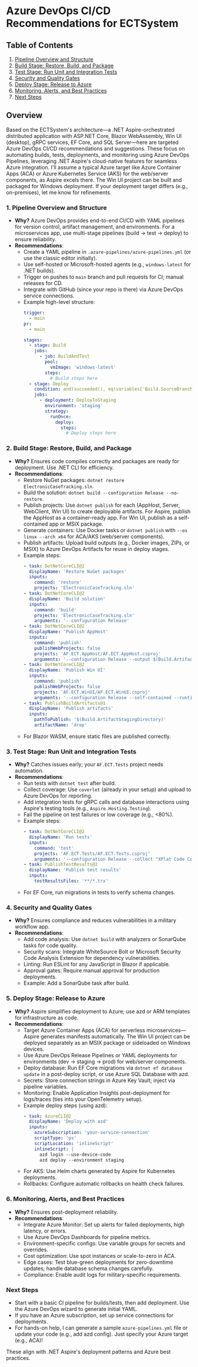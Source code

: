 # Azure DevOps CI/CD Recommendations for ECTSystem

## Table of Contents
1. [Pipeline Overview and Structure](#1-pipeline-overview-and-structure)
2. [Build Stage: Restore, Build, and Package](#2-build-stage-restore-build-and-package)
3. [Test Stage: Run Unit and Integration Tests](#3-test-stage-run-unit-and-integration-tests)
4. [Security and Quality Gates](#4-security-and-quality-gates)
5. [Deploy Stage: Release to Azure](#5-deploy-stage-release-to-azure)
6. [Monitoring, Alerts, and Best Practices](#6-monitoring-alerts-and-best-practices)
7. [Next Steps](#next-steps)

## Overview
Based on the ECTSystem's architecture—a .NET Aspire-orchestrated distributed application with ASP.NET Core, Blazor WebAssembly, Win UI (desktop), gRPC services, EF Core, and SQL Server—here are targeted Azure DevOps CI/CD recommendations and suggestions. These focus on automating builds, tests, deployments, and monitoring using Azure DevOps Pipelines, leveraging .NET Aspire's cloud-native features for seamless Azure integration. I'll assume a typical Azure target like Azure Container Apps (ACA) or Azure Kubernetes Service (AKS) for the web/server components, as Aspire excels there. The Win UI project can be built and packaged for Windows deployment. If your deployment target differs (e.g., on-premises), let me know for refinements.

### 1. **Pipeline Overview and Structure**
   - **Why?** Azure DevOps provides end-to-end CI/CD with YAML pipelines for version control, artifact management, and environments. For a microservices app, use multi-stage pipelines (build → test → deploy) to ensure reliability.
   - **Recommendations**:
     - Create a YAML pipeline in `.azure-pipelines/azure-pipelines.yml` (or use the classic editor initially).
     - Use self-hosted or Microsoft-hosted agents (e.g., `windows-latest` for .NET builds).
     - Trigger on pushes to `main` branch and pull requests for CI; manual releases for CD.
     - Integrate with GitHub (since your repo is there) via Azure DevOps service connections.
     - Example high-level structure:
       ```yaml
       trigger:
         - main
       pr:
         - main

       stages:
         - stage: Build
           jobs:
             - job: BuildAndTest
               pool:
                 vmImage: 'windows-latest'
               steps:
                 # Build steps here
         - stage: Deploy
           condition: and(succeeded(), eq(variables['Build.SourceBranch'], 'refs/heads/main'))
           jobs:
             - deployment: DeployToStaging
               environment: 'staging'
               strategy:
                 runOnce:
                   deploy:
                     steps:
                       # Deploy steps here
       ```

### 2. **Build Stage: Restore, Build, and Package**
   - **Why?** Ensures code compiles correctly and packages are ready for deployment. Use .NET CLI for efficiency.
   - **Recommendations**:
     - Restore NuGet packages: `dotnet restore ElectronicCaseTracking.sln`.
     - Build the solution: `dotnet build --configuration Release --no-restore`.
     - Publish projects: Use `dotnet publish` for each (AppHost, Server, WebClient, Win UI) to create deployable artifacts. For Aspire, publish the AppHost as a container-ready app. For Win UI, publish as a self-contained app or MSIX package.
     - Generate containers: Use Docker tasks or `dotnet publish` with `--os linux --arch x64` for ACA/AKS (web/server components).
     - Publish artifacts: Upload build outputs (e.g., Docker images, ZIPs, or MSIX) to Azure DevOps Artifacts for reuse in deploy stages.
     - Example steps:
       ```yaml
       - task: DotNetCoreCLI@2
         displayName: 'Restore NuGet packages'
         inputs:
           command: 'restore'
           projects: 'ElectronicCaseTracking.sln'
       - task: DotNetCoreCLI@2
         displayName: 'Build solution'
         inputs:
           command: 'build'
           projects: 'ElectronicCaseTracking.sln'
           arguments: '--configuration Release'
       - task: DotNetCoreCLI@2
         displayName: 'Publish AppHost'
         inputs:
           command: 'publish'
           publishWebProjects: false
           projects: 'AF.ECT.AppHost/AF.ECT.AppHost.csproj'
           arguments: '--configuration Release --output $(Build.ArtifactStagingDirectory)/apphost'
       - task: DotNetCoreCLI@2
         displayName: 'Publish Win UI'
         inputs:
           command: 'publish'
           publishWebProjects: false
           projects: 'AF.ECT.WinUI/AF.ECT.WinUI.csproj'
           arguments: '--configuration Release --self-contained --runtime win-x64 --output $(Build.ArtifactStagingDirectory)/winui'
       - task: PublishBuildArtifacts@1
         displayName: 'Publish artifacts'
         inputs:
           pathToPublish: '$(Build.ArtifactStagingDirectory)'
           artifactName: 'drop'
       ```
     - For Blazor WASM, ensure static files are published correctly.

### 3. **Test Stage: Run Unit and Integration Tests**
   - **Why?** Catches issues early; your `AF.ECT.Tests` project needs automation.
   - **Recommendations**:
     - Run tests with `dotnet test` after build.
     - Collect coverage: Use `coverlet` (already in your setup) and upload to Azure DevOps for reporting.
     - Add integration tests for gRPC calls and database interactions using Aspire's testing tools (e.g., `Aspire.Hosting.Testing`).
     - Fail the pipeline on test failures or low coverage (e.g., <80%).
     - Example steps:
       ```yaml
       - task: DotNetCoreCLI@2
         displayName: 'Run tests'
         inputs:
           command: 'test'
           projects: 'AF.ECT.Tests/AF.ECT.Tests.csproj'
           arguments: '--configuration Release --collect "XPlat Code Coverage"'
       - task: PublishTestResults@2
         displayName: 'Publish test results'
         inputs:
           testResultsFiles: '**/*.trx'
       ```
     - For EF Core, run migrations in tests to verify schema changes.

### 4. **Security and Quality Gates**
   - **Why?** Ensures compliance and reduces vulnerabilities in a military workflow app.
   - **Recommendations**:
     - Add code analysis: Use `dotnet build` with analyzers or SonarQube tasks for code quality.
     - Security scans: Integrate WhiteSource Bolt or Microsoft Security Code Analysis Extension for dependency vulnerabilities.
     - Linting: Run ESLint for any JavaScript in Blazor if applicable.
     - Approval gates: Require manual approval for production deployments.
     - Example: Add a SonarQube task after build.

### 5. **Deploy Stage: Release to Azure**
   - **Why?** Aspire simplifies deployment to Azure; use azd or ARM templates for infrastructure as code.
   - **Recommendations**:
     - Target Azure Container Apps (ACA) for serverless microservices—Aspire generates manifests automatically. The Win UI project can be deployed separately as an MSIX package or sideloaded on Windows devices.
     - Use Azure DevOps Release Pipelines or YAML deployments for environments (dev → staging → prod) for web/server components.
     - Deploy database: Run EF Core migrations via `dotnet ef database update` in a post-deploy script, or use Azure SQL Database with azd.
     - Secrets: Store connection strings in Azure Key Vault; inject via pipeline variables.
     - Monitoring: Enable Application Insights post-deployment for logs/traces (ties into your OpenTelemetry setup).
     - Example deploy steps (using azd):
       ```yaml
       - task: AzureCLI@2
         displayName: 'Deploy with azd'
         inputs:
           azureSubscription: 'your-service-connection'
           scriptType: 'ps'
           scriptLocation: 'inlineScript'
           inlineScript: |
             azd login --use-device-code
             azd deploy --environment staging
       ```
     - For AKS: Use Helm charts generated by Aspire for Kubernetes deployments.
     - Rollbacks: Configure automatic rollbacks on health check failures.

### 6. **Monitoring, Alerts, and Best Practices**
   - **Why?** Ensures post-deployment reliability.
   - **Recommendations**:
     - Integrate Azure Monitor: Set up alerts for failed deployments, high latency, or errors.
     - Use Azure DevOps Dashboards for pipeline metrics.
     - Environment-specific configs: Use variable groups for secrets and overrides.
     - Cost optimization: Use spot instances or scale-to-zero in ACA.
     - Edge cases: Test blue-green deployments for zero-downtime updates; handle database schema changes carefully.
     - Compliance: Enable audit logs for military-specific requirements.

### Next Steps
- Start with a basic CI pipeline for builds/tests, then add deployment. Use the Azure DevOps wizard to generate initial YAML.
- If you have an Azure subscription, set up service connections for deployments.
- For hands-on help, I can generate a sample `azure-pipelines.yml` file or update your code (e.g., add azd config). Just specify your Azure target (e.g., ACA)!

These align with .NET Aspire's deployment patterns and Azure best practices.